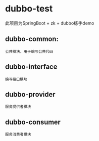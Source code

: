 # dubbo-test
此项目为SpringBoot + zk + dubbo练手demo

## dubbo-common:
    公共模块，用于编写公共代码
## dubbo-interface
    编写接口模块
## dubbo-provider
    服务提供者模块
## dubbo-consumer
    服务消费者模块